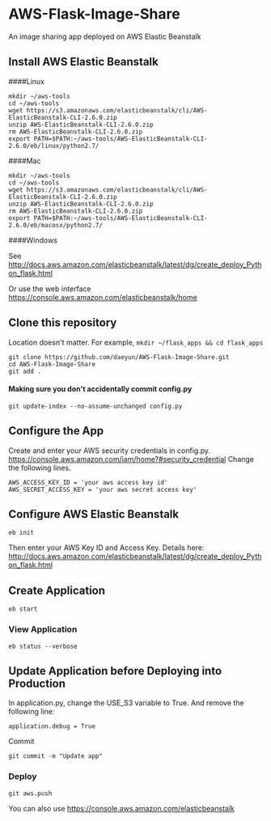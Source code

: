 AWS-Flask-Image-Share
=====================

An image sharing app deployed on AWS Elastic Beanstalk

## Install AWS Elastic Beanstalk

####Linux

```
mkdir ~/aws-tools
cd ~/aws-tools
wget https://s3.amazonaws.com/elasticbeanstalk/cli/AWS-ElasticBeanstalk-CLI-2.6.0.zip
unzip AWS-ElasticBeanstalk-CLI-2.6.0.zip
rm AWS-ElasticBeanstalk-CLI-2.6.0.zip
export PATH=$PATH:~/aws-tools/AWS-ElasticBeanstalk-CLI-2.6.0/eb/linux/python2.7/
```

####Mac

```
mkdir ~/aws-tools
cd ~/aws-tools
wget https://s3.amazonaws.com/elasticbeanstalk/cli/AWS-ElasticBeanstalk-CLI-2.6.0.zip
unzip AWS-ElasticBeanstalk-CLI-2.6.0.zip
rm AWS-ElasticBeanstalk-CLI-2.6.0.zip
export PATH=$PATH:~/aws-tools/AWS-ElasticBeanstalk-CLI-2.6.0/eb/macosx/python2.7/
```

####Windows

See http://docs.aws.amazon.com/elasticbeanstalk/latest/dg/create_deploy_Python_flask.html

Or use the web interface https://console.aws.amazon.com/elasticbeanstalk/home

## Clone this repository

Location doesn't matter. For example, `mkdir ~/flask_apps && cd flask_apps`

```
git clone https://github.com/daeyun/AWS-Flask-Image-Share.git
cd AWS-Flask-Image-Share
git add .
```

#### Making sure you don't accidentally commit config.py

```
git update-index --no-assume-unchanged config.py
```

## Configure the App

Create and enter your AWS security credentials in config.py. https://console.aws.amazon.com/iam/home?#security_credential
Change the following lines.

```
AWS_ACCESS_KEY_ID = 'your aws access key id'
AWS_SECRET_ACCESS_KEY = 'your aws secret access key'
```

## Configure AWS Elastic Beanstalk

```
eb init
```

Then enter your AWS Key ID and Access Key. Details here: http://docs.aws.amazon.com/elasticbeanstalk/latest/dg/create_deploy_Python_flask.html

## Create Application

```
eb start
```

### View Application

```
eb status --verbose
```


## Update Application before Deploying into Production

In application.py, change the USE_S3 variable to True.
And remove the following line:

```
application.debug = True
```

Commit

```
git commit -m "Update app"
```

### Deploy

```
git aws.push
```

You can also use https://console.aws.amazon.com/elasticbeanstalk
